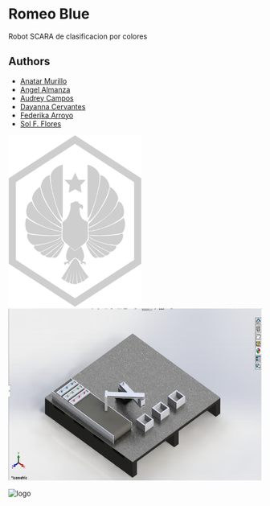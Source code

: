 
# Romeo Blue

Robot SCARA de clasificacion por colores



## Authors

- [Anatar Murillo](https://github.com/AnnatarM)
- [Angel Almanza](https://github.com/angelo-dising)
- [Audrey Campos](https://github.com/Audorei)
- [Dayanna Cervantes](https://github.com/DayannaCervantes)
- [Federika Arroyo](https://github.com/FederikaArroyo)
- [Sol F. Flores](https://github.com/SFCF)


<img src="https://github.com/angelo-dising/ROMEO_BLUE/blob/main/PPDC_Logo_01.webp" height="342"/> <img src="https://github.com/angelo-dising/ROMEO_BLUE/blob/main/SETUP.png" height="342"/>

![logo]()
